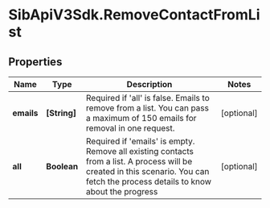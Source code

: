 # SibApiV3Sdk.RemoveContactFromList

## Properties
Name | Type | Description | Notes
------------ | ------------- | ------------- | -------------
**emails** | **[String]** | Required if &#39;all&#39; is false. Emails to remove from a list. You can pass a maximum of 150 emails for removal in one request. | [optional] 
**all** | **Boolean** | Required if &#39;emails&#39; is empty. Remove all existing contacts from a list.  A process will be created in this scenario. You can fetch the process details to know about the progress | [optional] 


